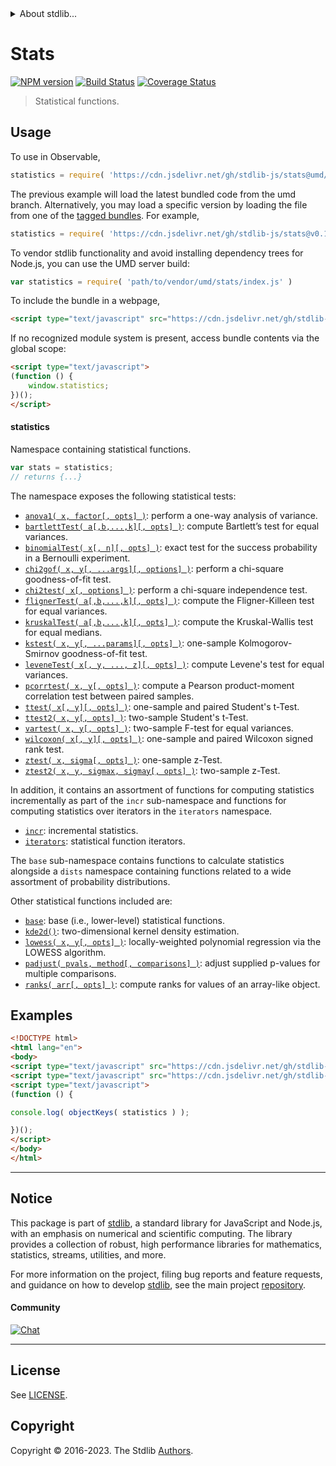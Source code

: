 <!--

@license Apache-2.0

Copyright (c) 2018 The Stdlib Authors.

Licensed under the Apache License, Version 2.0 (the "License");
you may not use this file except in compliance with the License.
You may obtain a copy of the License at

   http://www.apache.org/licenses/LICENSE-2.0

Unless required by applicable law or agreed to in writing, software
distributed under the License is distributed on an "AS IS" BASIS,
WITHOUT WARRANTIES OR CONDITIONS OF ANY KIND, either express or implied.
See the License for the specific language governing permissions and
limitations under the License.

-->


<details>
  <summary>
    About stdlib...
  </summary>
  <p>We believe in a future in which the web is a preferred environment for numerical computation. To help realize this future, we've built stdlib. stdlib is a standard library, with an emphasis on numerical and scientific computation, written in JavaScript (and C) for execution in browsers and in Node.js.</p>
  <p>The library is fully decomposable, being architected in such a way that you can swap out and mix and match APIs and functionality to cater to your exact preferences and use cases.</p>
  <p>When you use stdlib, you can be absolutely certain that you are using the most thorough, rigorous, well-written, studied, documented, tested, measured, and high-quality code out there.</p>
  <p>To join us in bringing numerical computing to the web, get started by checking us out on <a href="https://github.com/stdlib-js/stdlib">GitHub</a>, and please consider <a href="https://opencollective.com/stdlib">financially supporting stdlib</a>. We greatly appreciate your continued support!</p>
</details>

# Stats

[![NPM version][npm-image]][npm-url] [![Build Status][test-image]][test-url] [![Coverage Status][coverage-image]][coverage-url] <!-- [![dependencies][dependencies-image]][dependencies-url] -->

> Statistical functions.



<section class="usage">

## Usage

To use in Observable,

```javascript
statistics = require( 'https://cdn.jsdelivr.net/gh/stdlib-js/stats@umd/browser.js' )
```
The previous example will load the latest bundled code from the umd branch. Alternatively, you may load a specific version by loading the file from one of the [tagged bundles](https://github.com/stdlib-js/stats/tags). For example,

```javascript
statistics = require( 'https://cdn.jsdelivr.net/gh/stdlib-js/stats@v0.1.1-umd/browser.js' )
```

To vendor stdlib functionality and avoid installing dependency trees for Node.js, you can use the UMD server build:

```javascript
var statistics = require( 'path/to/vendor/umd/stats/index.js' )
```

To include the bundle in a webpage,

```html
<script type="text/javascript" src="https://cdn.jsdelivr.net/gh/stdlib-js/stats@umd/browser.js"></script>
```

If no recognized module system is present, access bundle contents via the global scope:

```html
<script type="text/javascript">
(function () {
    window.statistics;
})();
</script>
```

#### statistics

Namespace containing statistical functions.

```javascript
var stats = statistics;
// returns {...}
```

The namespace exposes the following statistical tests:

<!-- <toc pattern="+(*test*|chi2gof|anova1|wilcoxon)"> -->

<div class="namespace-toc">

-   <span class="signature">[`anova1( x, factor[, opts] )`][@stdlib/stats/anova1]</span><span class="delimiter">: </span><span class="description">perform a one-way analysis of variance.</span>
-   <span class="signature">[`bartlettTest( a[,b,...,k][, opts] )`][@stdlib/stats/bartlett-test]</span><span class="delimiter">: </span><span class="description">compute Bartlett’s test for equal variances.</span>
-   <span class="signature">[`binomialTest( x[, n][, opts] )`][@stdlib/stats/binomial-test]</span><span class="delimiter">: </span><span class="description">exact test for the success probability in a Bernoulli experiment.</span>
-   <span class="signature">[`chi2gof( x, y[, ...args][, options] )`][@stdlib/stats/chi2gof]</span><span class="delimiter">: </span><span class="description">perform a chi-square goodness-of-fit test.</span>
-   <span class="signature">[`chi2test( x[, options] )`][@stdlib/stats/chi2test]</span><span class="delimiter">: </span><span class="description">perform a chi-square independence test.</span>
-   <span class="signature">[`flignerTest( a[,b,...,k][, opts] )`][@stdlib/stats/fligner-test]</span><span class="delimiter">: </span><span class="description">compute the Fligner-Killeen test for equal variances.</span>
-   <span class="signature">[`kruskalTest( a[,b,...,k][, opts] )`][@stdlib/stats/kruskal-test]</span><span class="delimiter">: </span><span class="description">compute the Kruskal-Wallis test for equal medians.</span>
-   <span class="signature">[`kstest( x, y[, ...params][, opts] )`][@stdlib/stats/kstest]</span><span class="delimiter">: </span><span class="description">one-sample Kolmogorov-Smirnov goodness-of-fit test.</span>
-   <span class="signature">[`leveneTest( x[, y, ..., z][, opts] )`][@stdlib/stats/levene-test]</span><span class="delimiter">: </span><span class="description">compute Levene's test for equal variances.</span>
-   <span class="signature">[`pcorrtest( x, y[, opts] )`][@stdlib/stats/pcorrtest]</span><span class="delimiter">: </span><span class="description">compute a Pearson product-moment correlation test between paired samples.</span>
-   <span class="signature">[`ttest( x[, y][, opts] )`][@stdlib/stats/ttest]</span><span class="delimiter">: </span><span class="description">one-sample and paired Student's t-Test.</span>
-   <span class="signature">[`ttest2( x, y[, opts] )`][@stdlib/stats/ttest2]</span><span class="delimiter">: </span><span class="description">two-sample Student's t-Test.</span>
-   <span class="signature">[`vartest( x, y[, opts] )`][@stdlib/stats/vartest]</span><span class="delimiter">: </span><span class="description">two-sample F-test for equal variances.</span>
-   <span class="signature">[`wilcoxon( x[, y][, opts] )`][@stdlib/stats/wilcoxon]</span><span class="delimiter">: </span><span class="description">one-sample and paired Wilcoxon signed rank test.</span>
-   <span class="signature">[`ztest( x, sigma[, opts] )`][@stdlib/stats/ztest]</span><span class="delimiter">: </span><span class="description">one-sample z-Test.</span>
-   <span class="signature">[`ztest2( x, y, sigmax, sigmay[, opts] )`][@stdlib/stats/ztest2]</span><span class="delimiter">: </span><span class="description">two-sample z-Test.</span>

</div>

<!-- </toc> -->

In addition, it contains an assortment of functions for computing statistics incrementally as part of the `incr` sub-namespace and functions for computing statistics over iterators in the `iterators` namespace.

<!-- <toc pattern="+(incr|iter)"> -->

<div class="namespace-toc">

-   <span class="signature">[`incr`][@stdlib/stats/incr]</span><span class="delimiter">: </span><span class="description">incremental statistics.</span>
-   <span class="signature">[`iterators`][@stdlib/stats/iter]</span><span class="delimiter">: </span><span class="description">statistical function iterators.</span>

</div>

<!-- </toc> -->

The `base` sub-namespace contains functions to calculate statistics alongside a `dists` namespace containing functions related to a wide assortment of probability distributions.

Other statistical functions included are:

<!-- <toc pattern="*" ignore="+(*test*|chi2gof|anova1)" ignore="incr" ignore="iterators" > -->

<div class="namespace-toc">

-   <span class="signature">[`base`][@stdlib/stats/base]</span><span class="delimiter">: </span><span class="description">base (i.e., lower-level) statistical functions.</span>
-   <span class="signature">[`kde2d()`][@stdlib/stats/kde2d]</span><span class="delimiter">: </span><span class="description">two-dimensional kernel density estimation.</span>
-   <span class="signature">[`lowess( x, y[, opts] )`][@stdlib/stats/lowess]</span><span class="delimiter">: </span><span class="description">locally-weighted polynomial regression via the LOWESS algorithm.</span>
-   <span class="signature">[`padjust( pvals, method[, comparisons] )`][@stdlib/stats/padjust]</span><span class="delimiter">: </span><span class="description">adjust supplied p-values for multiple comparisons.</span>
-   <span class="signature">[`ranks( arr[, opts] )`][@stdlib/stats/ranks]</span><span class="delimiter">: </span><span class="description">compute ranks for values of an array-like object.</span>

</div>

<!-- </toc> -->

</section>

<!-- /.usage -->

<section class="examples">

## Examples

<!-- TODO: better examples -->

<!-- eslint no-undef: "error" -->

```html
<!DOCTYPE html>
<html lang="en">
<body>
<script type="text/javascript" src="https://cdn.jsdelivr.net/gh/stdlib-js/utils/keys@umd/browser.js"></script>
<script type="text/javascript" src="https://cdn.jsdelivr.net/gh/stdlib-js/stats@umd/browser.js"></script>
<script type="text/javascript">
(function () {

console.log( objectKeys( statistics ) );

})();
</script>
</body>
</html>
```

</section>

<!-- /.examples -->

<!-- Section for related `stdlib` packages. Do not manually edit this section, as it is automatically populated. -->

<section class="related">

</section>

<!-- /.related -->

<!-- Section for all links. Make sure to keep an empty line after the `section` element and another before the `/section` close. -->


<section class="main-repo" >

* * *

## Notice

This package is part of [stdlib][stdlib], a standard library for JavaScript and Node.js, with an emphasis on numerical and scientific computing. The library provides a collection of robust, high performance libraries for mathematics, statistics, streams, utilities, and more.

For more information on the project, filing bug reports and feature requests, and guidance on how to develop [stdlib][stdlib], see the main project [repository][stdlib].

#### Community

[![Chat][chat-image]][chat-url]

---

## License

See [LICENSE][stdlib-license].


## Copyright

Copyright &copy; 2016-2023. The Stdlib [Authors][stdlib-authors].

</section>

<!-- /.stdlib -->

<!-- Section for all links. Make sure to keep an empty line after the `section` element and another before the `/section` close. -->

<section class="links">

[npm-image]: http://img.shields.io/npm/v/@stdlib/stats.svg
[npm-url]: https://npmjs.org/package/@stdlib/stats

[test-image]: https://github.com/stdlib-js/stats/actions/workflows/test.yml/badge.svg?branch=v0.1.1
[test-url]: https://github.com/stdlib-js/stats/actions/workflows/test.yml?query=branch:v0.1.1

[coverage-image]: https://img.shields.io/codecov/c/github/stdlib-js/stats/main.svg
[coverage-url]: https://codecov.io/github/stdlib-js/stats?branch=main

<!--

[dependencies-image]: https://img.shields.io/david/stdlib-js/stats.svg
[dependencies-url]: https://david-dm.org/stdlib-js/stats/main

-->

[chat-image]: https://img.shields.io/gitter/room/stdlib-js/stdlib.svg
[chat-url]: https://app.gitter.im/#/room/#stdlib-js_stdlib:gitter.im

[stdlib]: https://github.com/stdlib-js/stdlib

[stdlib-authors]: https://github.com/stdlib-js/stdlib/graphs/contributors

[umd]: https://github.com/umdjs/umd
[es-module]: https://developer.mozilla.org/en-US/docs/Web/JavaScript/Guide/Modules

[deno-url]: https://github.com/stdlib-js/stats/tree/deno
[umd-url]: https://github.com/stdlib-js/stats/tree/umd
[esm-url]: https://github.com/stdlib-js/stats/tree/esm
[branches-url]: https://github.com/stdlib-js/stats/blob/main/branches.md

[stdlib-license]: https://raw.githubusercontent.com/stdlib-js/stats/main/LICENSE

<!-- <toc-links> -->

[@stdlib/stats/base]: https://github.com/stdlib-js/stats/tree/main/base

[@stdlib/stats/kde2d]: https://github.com/stdlib-js/stats/tree/main/kde2d

[@stdlib/stats/lowess]: https://github.com/stdlib-js/stats/tree/main/lowess

[@stdlib/stats/padjust]: https://github.com/stdlib-js/stats/tree/main/padjust

[@stdlib/stats/ranks]: https://github.com/stdlib-js/stats/tree/main/ranks

[@stdlib/stats/incr]: https://github.com/stdlib-js/stats/tree/main/incr

[@stdlib/stats/iter]: https://github.com/stdlib-js/stats/tree/main/iter

[@stdlib/stats/anova1]: https://github.com/stdlib-js/stats/tree/main/anova1

[@stdlib/stats/bartlett-test]: https://github.com/stdlib-js/stats/tree/main/bartlett-test

[@stdlib/stats/binomial-test]: https://github.com/stdlib-js/stats/tree/main/binomial-test

[@stdlib/stats/chi2gof]: https://github.com/stdlib-js/stats/tree/main/chi2gof

[@stdlib/stats/chi2test]: https://github.com/stdlib-js/stats/tree/main/chi2test

[@stdlib/stats/fligner-test]: https://github.com/stdlib-js/stats/tree/main/fligner-test

[@stdlib/stats/kruskal-test]: https://github.com/stdlib-js/stats/tree/main/kruskal-test

[@stdlib/stats/kstest]: https://github.com/stdlib-js/stats/tree/main/kstest

[@stdlib/stats/levene-test]: https://github.com/stdlib-js/stats/tree/main/levene-test

[@stdlib/stats/pcorrtest]: https://github.com/stdlib-js/stats/tree/main/pcorrtest

[@stdlib/stats/ttest]: https://github.com/stdlib-js/stats/tree/main/ttest

[@stdlib/stats/ttest2]: https://github.com/stdlib-js/stats/tree/main/ttest2

[@stdlib/stats/vartest]: https://github.com/stdlib-js/stats/tree/main/vartest

[@stdlib/stats/wilcoxon]: https://github.com/stdlib-js/stats/tree/main/wilcoxon

[@stdlib/stats/ztest]: https://github.com/stdlib-js/stats/tree/main/ztest

[@stdlib/stats/ztest2]: https://github.com/stdlib-js/stats/tree/main/ztest2

<!-- </toc-links> -->

</section>

<!-- /.links -->
